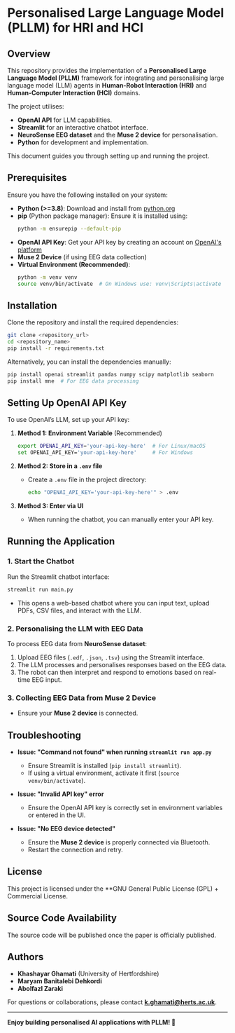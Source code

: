 # Personalised Large Language Model (PLLM) for HRI and HCI

## Overview
This repository provides the implementation of a **Personalised Large Language Model (PLLM)** framework for integrating and personalising large language model (LLM) agents in **Human-Robot Interaction (HRI)** and **Human-Computer Interaction (HCI)** domains. 

The project utilises:
- **OpenAI API** for LLM capabilities.
- **Streamlit** for an interactive chatbot interface.
- **NeuroSense EEG dataset** and the **Muse 2 device** for personalisation.
- **Python** for development and implementation.

This document guides you through setting up and running the project.

## Prerequisites
Ensure you have the following installed on your system:

- **Python (>=3.8)**: Download and install from [python.org](https://www.python.org/downloads/)
- **pip** (Python package manager): Ensure it is installed using:
  ```bash
  python -m ensurepip --default-pip
  ```
- **OpenAI API Key**: Get your API key by creating an account on [OpenAI's platform](https://platform.openai.com/)
- **Muse 2 Device** (if using EEG data collection)
- **Virtual Environment (Recommended)**:
  ```bash
  python -m venv venv
  source venv/bin/activate  # On Windows use: venv\Scripts\activate
  ```

## Installation
Clone the repository and install the required dependencies:

```bash
git clone <repository_url>
cd <repository_name>
pip install -r requirements.txt
```

Alternatively, you can install the dependencies manually:
```bash
pip install openai streamlit pandas numpy scipy matplotlib seaborn
pip install mne  # For EEG data processing
```

## Setting Up OpenAI API Key
To use OpenAI’s LLM, set up your API key:

1. **Method 1: Environment Variable** (Recommended)
   ```bash
   export OPENAI_API_KEY='your-api-key-here'  # For Linux/macOS
   set OPENAI_API_KEY='your-api-key-here'     # For Windows
   ```

2. **Method 2: Store in a `.env` file**
   - Create a `.env` file in the project directory:
     ```bash
     echo "OPENAI_API_KEY='your-api-key-here'" > .env
     ```

3. **Method 3: Enter via UI**
   - When running the chatbot, you can manually enter your API key.

## Running the Application

### 1. Start the Chatbot
Run the Streamlit chatbot interface:
```bash
streamlit run main.py
```
- This opens a web-based chatbot where you can input text, upload PDFs, CSV files, and interact with the LLM.

### 2. Personalising the LLM with EEG Data
To process EEG data from **NeuroSense dataset**:
1. Upload EEG files (`.edf`, `.json`, `.tsv`) using the Streamlit interface.
2. The LLM processes and personalises responses based on the EEG data.
3. The robot can then interpret and respond to emotions based on real-time EEG input.

### 3. Collecting EEG Data from Muse 2 Device
- Ensure your **Muse 2 device** is connected.


## Troubleshooting
- **Issue: "Command not found" when running `streamlit run app.py`**
  - Ensure Streamlit is installed (`pip install streamlit`).
  - If using a virtual environment, activate it first (`source venv/bin/activate`).

- **Issue: "Invalid API key" error**
  - Ensure the OpenAI API key is correctly set in environment variables or entered in the UI.

- **Issue: "No EEG device detected"**
  - Ensure the **Muse 2 device** is properly connected via Bluetooth.
  - Restart the connection and retry.

## License
This project is licensed under the **GNU General Public License (GPL) + Commercial License. 

## Source Code Availability
The source code will be published once the paper is officially published.

## Authors
- **Khashayar Ghamati** (University of Hertfordshire)
- **Maryam Banitalebi Dehkordi**
- **Abolfazl Zaraki**

For questions or collaborations, please contact **k.ghamati@herts.ac.uk**.

---
**Enjoy building personalised AI applications with PLLM! 🚀**

